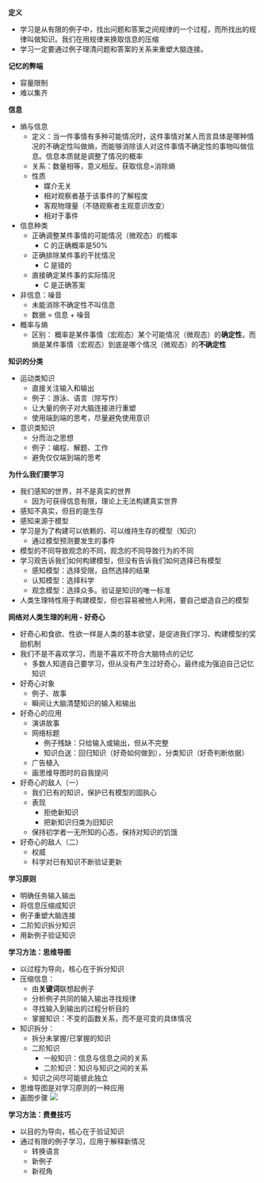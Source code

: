 **定义**

* 学习是从有限的例子中，找出问题和答案之间规律的一个过程，而所找出的规律叫做知识。我们在用规律来换取信息的压缩
* 学习一定要通过例子理清问题和答案的关系来重塑大脑连接。


**记忆的弊端**

* 容量限制
* 难以集齐

**信息**

* 熵与信息
    * 定义：当一件事情有多种可能情况时，这件事情对某人而言具体是哪种情况的不确定性叫做熵，而能够消除该人对这件事情不确定性的事物叫做信息。信息本质就是调整了情况的概率
    * 关系：数量相等，意义相反。获取信息=消除熵 
    * 性质
        * 媒介无关
        * 相对观察者基于该事件的了解程度
        * 客观物理量（不随观察者主观意识改变）
        * 相对于事件
* 信息种类
    * 正确调整某件事情的可能情况（微观态）的概率
        * C 的正确概率是50%
    * 正确排除某件事的干扰情况
        * C 是错的
    * 直接确定某件事的实际情况
        * C 是正确答案
* 非信息：噪音
    * 未能消除不确定性不叫信息
    * 数据 = 信息 + 噪音
* 概率与熵
    * 区别： 概率是某件事情（宏观态）某个可能情况（微观态）的**确定性**，而熵是某件事情（宏观态）到底是哪个情况（微观态）的**不确定性**

**知识的分类**

* 运动类知识
    * 直接关注输入和输出
    * 例子：游泳、语言（除写作）
    * 让大量的例子对大脑连接进行重塑
    * 使用端到端的思考，尽量避免使用意识
* 意识类知识
    * 分而治之思想
    * 例子：编程、解题、工作
    * 避免仅仅端到端的思考

**为什么我们要学习**

* 我们感知的世界，并不是真实的世界
    * 因为可获得信息有限，理论上无法构建真实世界
* 感知不真实，但目的是生存
* 感知来源于模型
* 学习是为了构建可以依赖的、可以维持生存的模型（知识）
    * 通过模型预测要发生的事件
* 模型的不同导致观念的不同，观念的不同导致行为的不同
* 学习观告诉我们如何构建模型，但没有告诉我们如何选择已有模型
    * 感知模型：选择受限，自然选择的结果
    * 认知模型：选择科学
    * 观念模型：选择众多。验证是知识的唯一标准
* 人类生理特性用于构建模型，但也容易被他人利用，要自己塑造自己的模型

**网络对人类生理的利用 - 好奇心**

* 好奇心和食欲、性欲一样是人类的基本欲望，是促进我们学习、构建模型的奖励机制
* 我们不是不喜欢学习，而是不喜欢不符合大脑特点的记忆
    * 多数人知道自己要学习，但从没有产生过好奇心，最终成为强迫自己记忆知识
* 好奇心对象
    * 例子、故事
    * 瞬间让大脑清楚知识的输入和输出
* 好奇心的应用
    * 演讲故事
    * 网络标题
        * 例子残缺：只给输入或输出，但从不完整
        * 知识白送：回归知识（好奇如何做到），分类知识（好奇判断依据）
    * 广告植入
    * 画思维导图时的自我提问
* 好奇心的敌人（一）
    * 我们已有的知识，保护已有模型的固执心
    * 表现
        * 拒绝新知识
        * 把新知识归类为旧知识
    * 保持初学者一无所知的心态，保持对知识的饥饿
* 好奇心的敌人（二）
    * 权威
    * 科学对已有知识不断验证更新


**学习原则**

* 明确任务输入输出
* 将信息压缩成知识
* 例子重塑大脑连接
* 二阶知识拆分知识
* 用新例子验证知识

**学习方法：思维导图**

* 以过程为导向，核心在于拆分知识
* 压缩信息：
    * 由**关键词**联想起例子
    * 分析例子共同的输入输出寻找规律
    * 寻找输入到输出的过程分析目的
    * 掌握知识：不变的函数关系，而不是可变的具体情况
* 知识拆分：
    * 拆分未掌握/已掌握的知识
    * 二阶知识
        * 一般知识：信息与信息之间的关系
        * 二阶知识：知识与知识之间的关系
    * 知识之间尽可能彼此独立
* 思维导图是对学习原则的一种应用
* 画图步骤
![](https://pic4.zhimg.com/80/v2-823129c70f1cd797d165266d961d6f0b_hd.jpg)

**学习方法：费曼技巧**

* 以目的为导向，核心在于验证知识
* 通过有限的例子学习，应用于解释新情况
    * 转换语言
    * 新例子
    * 新视角